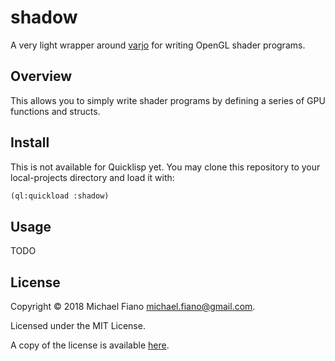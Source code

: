 # shadow

A very light wrapper around [varjo](https://github.com/cbaggers/varjo) for writing OpenGL shader
programs.

## Overview

This allows you to simply write shader programs by defining a series of GPU functions and structs.

## Install

This is not available for Quicklisp yet. You may clone this repository to your local-projects
directory and load it with:

``` lisp
(ql:quickload :shadow)
```

## Usage

TODO

## License

Copyright © 2018 Michael Fiano <michael.fiano@gmail.com>.

Licensed under the MIT License.

A copy of the license is available [here](LICENSE).
